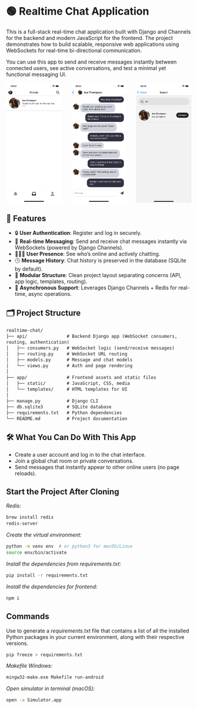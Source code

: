 # 🟢 Realtime Chat Application

This is a full-stack real-time chat application built with Django and Channels for the backend and modern JavaScript for the frontend. The project demonstrates how to build scalable, responsive web applications using WebSockets for real-time bi-directional communication.

You can use this app to send and receive messages instantly between connected users, see active conversations, and test a minimal yet functional messaging UI.

<div style="display: flex; justify-content: space-between; margin: 0 auto;">
    <img src="docs/4.png" alt="Image 1" width="30%" />
    <img src="docs/3.png" alt="Image 3" width="30%" />
    <img src="docs/2.png" alt="Image 2" width="30%" />
</div>

## 🚀 Features

- 🔒 **User Authentication**: Register and log in securely.
- 💬 **Real-time Messaging**: Send and receive chat messages instantly via WebSockets (powered by Django Channels).
- 🧑‍🤝‍🧑 **User Presence**: See who’s online and actively chatting.
- 🕓 **Message History**: Chat history is preserved in the database (SQLite by default).
- 🧰 **Modular Structure**: Clean project layout separating concerns (API, app logic, templates, routing).
- 🔄 **Asynchronous Support**: Leverages Django Channels + Redis for real-time, async operations.

## 🗂️ Project Structure

```plaintext
realtime-chat/
├── api/               # Backend Django app (WebSocket consumers, routing, authentication)
│   ├── consumers.py   # WebSocket logic (send/receive messages)
│   ├── routing.py     # WebSocket URL routing
│   ├── models.py      # Message and chat models
│   └── views.py       # Auth and page rendering
│
├── app/               # Frontend assets and static files
│   ├── static/        # JavaScript, CSS, media
│   └── templates/     # HTML templates for UI
│
├── manage.py          # Django CLI
├── db.sqlite3         # SQLite database
├── requirements.txt   # Python dependencies
└── README.md          # Project documentation
```

## 🛠️ What You Can Do With This App
- Create a user account and log in to the chat interface.
- Join a global chat room or private conversations.
- Send messages that instantly appear to other online users (no page reloads).

## Start the Project After Cloning

*Redis:*
```sh
brew install redis
redis-server
```

*Create the virtual environment:*
```sh
python -m venv env  # or python3 for macOS/Linux
source env/bin/activate
```

*Install the dependencies from requirements.txt:*
```sh
pip install -r requirements.txt
```

*Install the dependencies for frontend:*
```sh
npm i
```


## Commands
Use to generate a *requirements.txt* file that contains a list of all the installed Python packages in your current environment, along with their respective versions.
```sh
pip freeze > requirements.txt
``` 

*Makefile Windows:*
```sh
mingw32-make.exe Makefile run-android
```

*Open simulator in terminal (macOS):*
```sh
open -a Simulator.app
```
